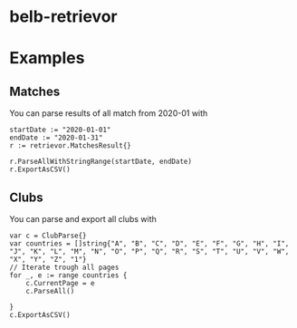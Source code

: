 # belb-retrievor

# Examples

## Matches

You can parse results of all match from 2020-01 with

```
startDate := "2020-01-01"
endDate := "2020-01-31"
r := retrievor.MatchesResult{}

r.ParseAllWithStringRange(startDate, endDate)
r.ExportAsCSV()
```

## Clubs

You can parse and export all clubs with

```
var c = ClubParse{}
var countries = []string{"A", "B", "C", "D", "E", "F", "G", "H", "I", "J", "K", "L", "M", "N", "O", "P", "Q", "R", "S", "T", "U", "V", "W", "X", "Y", "Z", "1"}
// Iterate trough all pages
for _, e := range countries {
    c.CurrentPage = e
    c.ParseAll()

}
c.ExportAsCSV()
```
